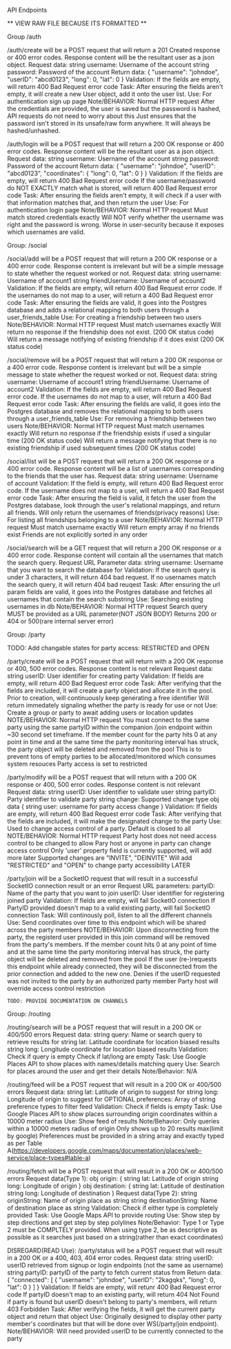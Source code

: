 API Endpoints

** VIEW RAW FILE BECAUSE ITS FORMATTED **


Group /auth

/auth/create will be a POST request that will return a 201 Created response or 400 error codes. Response content will be the resultant user as a json object.
    Request data:
        string username: Username of the account
        string password: Password of the account
    Return data:
        {
            "username": "johndoe",
            "userID": "abcd0123",
            "long": 0,
            "lat": 0
        }
    Validation:
        If the fields are empty, will return 400 Bad Request error code
    Task:
        After ensuring the fields aren't empty, it will create a new User object, add it onto the user list.
    Use:
        For authentication sign up page
    Note/BEHAVIOR:
        Normal HTTP request
        After the credentials are provided, the user is saved but the password is hashed, API requests do not need to worry about this
            Just ensures that the password isn't stored in its unsafe/raw form anywhere. It will always be hashed/unhashed.

/auth/login will be a POST request that will return a 200 OK response or 400 error codes. Response content will be the resultant user as a json object.
    Request data:
        string username: Username of the account
        string password: Password of the account
    Return data:
        {
            "username": "johndoe",
            "userID": "abcd0123",
            "coordinates": {
                "long": 0,
                "lat": 0
            }
        }
    Validation:
        If the fields are empty, will return 400 Bad Request error code
        If the username/password do NOT EXACTLY match what is stored, will return 400 Bad Request error code
    Task:
        After ensuring the fields aren't empty, it will check if a user with that information matches that, and then return the user
    Use:
        For authentication login page
    Note/BEHAVIOR:
        Normal HTTP request
        Must match stored credentials exactly
            Will NOT verify whether the username was right and the password is wrong.
                Worse in user-security because it exposes which usernames are valid.
        

Group: /social

/social/add will be a POST request that will return a 200 OK response or a 400 error code. Response content is irrelevant but will be a simple message to state whether the request worked or not.
    Request data:
        string username: Username of account1
        string friendUsername: Username of account2
    Validation:
        If the fields are empty, will return 400 Bad Request error code.
        If the usernames do not map to a user, will return a 400 Bad Request error code
    Task:
        After ensuring the fields are valid, it goes into the Postgres database and adds a relational mapping to both users through a user_friends_table
    Use:
        For creating a friendship between two users
    Note/BEHAVIOR:
        Normal HTTP request
        Must match usernames exactly
        Will return no response if the friendship does not exist. (200 OK status code)
        Will return a message notifying of existing friendship if it does exist (200 OK status code)

/social/remove will be a POST request that will return a 200 OK response or a 400 error code. Response content is irrelevant but will be a simple message to state whether the request worked or not.
    Request data:
        string username: Username of account1
        string friendUsername: Username of account2
    Validation:
        If the fields are empty, will return 400 Bad Request error code.
        If the usernames do not map to a user, will return a 400 Bad Request error code
    Task:
        After ensuring the fields are valid, it goes into the Postgres database and removes the relational mapping to both users through a user_friends_table
    Use:
        For removing a friendship between two users
    Note/BEHAVIOR:
        Normal HTTP request
        Must match usernames exactly
        Will return no response if the friendship exists if used a singular time (200 OK status code)
        Will return a message notifying that there is no existing friendship if used subsequent times (200 OK status code)

/social/list will be a POST request that will return a 200 OK response or a 400 error code. Response content will be a list of usernames corresponding to the friends that the user has.
    Request data:
        string username: Username of account
    Validation:
        If the field is empty, will return 400 Bad Request error code.
        If the username does not map to a user, will return a 400 Bad Request error code
    Task:
        After ensuring the field is valid, it fetch the user from the Postgres database, look through the user's relational mappings, and return all friends. Will only return the usernames of friends(privacy reasons)
    Use:
        For listing all friendships belonging to a user
    Note/BEHAVIOR:
        Normal HTTP request
        Must match username exactly
        Will return empty array if no friends exist
        Friends are not explicitly sorted in any order

/social/search will be a GET request that will return a 200 OK response or a 400 error code. Response content will contain all the usernames that match the search query.
    Request URL Parameter data:
        string username: Username that you want to search the database for
    Validation:
        If the search query is under 3 characters, it will return 404 bad request.
        If no usernames match the search query, it will return 404 bad reuqest
    Task:
        After ensuring the url param fields are valid, it goes into the Postgres database and fetches all usernames that contain the search substring
    Use:
        Searching existing usernames in db
    Note/BEHAVIOR:
        Normal HTTP request
        Search query MUST be provided as a URL parameter(NOT JSON BODY)
        Returns 200 or 404 or 500(rare internal server error)


Group: /party

TODO: Add changable states for party access: RESTRICTED and OPEN

/party/create will be a POST request that will return with a 200 OK response or 400, 500 error codes. Response content is not relevant
    Request data:
        string userID: User identifier for creating party
    Validation:
        If fields are empty, will return 400 Bad Request error code
    Task:
        After verifying that the fields are included, it will create a party object and allocate it in the pool.
        Prior to creation, will continuously keep generating a free identifier
        Will return immedately signaling whether the party is ready for use or not
    Use:
        Create a group or party to await adding users or location updates
    NOTE/BEHAVIOR:
        Normal HTTP request
        You must connect to the same party using the same partyID within the companion /join endpoint within ~30 second set timeframe.
        If the member count for the party hits 0 at any point in time and at the same time the party monitoring interval has struck, the party object will be deleted and removed from the pool
        This is to prevent tons of empty parties to be allocated/monitored which consumes system resouces
        Party access is set to restricted

/party/modify will be a POST request that will return with a 200 OK response or 400, 500 error codes. Response content is not relevant
    Request data:
        string userID: User identifier to validate user
        string partyID: Party identifier to validate party
        string change: Supported change type
        obj data {
            string user: username for party access change
        }
    Validation:
        If fields are empty, will return 400 Bad Request error code
    Task:
        After verifying that the fields are included, it will make the designated change to the party
    Use:
        Used to change access control of a party. Default is closed to all
    NOTE/BEHAVIOR:
        Normal HTTP request
        Party host does not need access control to be changed to allow
        Pary host or anyone in party can change access control
        Only 'user' property field is currently supported, will add more later
        Supported changes are "INVITE", "DEINVITE"
        Will add "RESTRICTED" and "OPEN" to change party accessibility LATER


/party/join will be a SocketIO request that will result in a successful SocketIO connection result or an error
    Request URL parameters:
        partyID: Name of the party that you want to join
        userID: User identifier for registering joined party
    Validation:
        If fields are empty, will fail SocketIO connection
        If PartyID provided doesn't map to a valid existing party, will fail SocketIO connection
    Task:
        Will continously poll, listen to all the different channels
    Use:
        Send coordinates over time to this endpoint which will be shared across the party members
    NOTE/BEHAVIOR:
        Upon disconnecting from the party, the registerd user provided in this join command will be removed from the party's members.
        If the member count hits 0 at any point of time and at the same time the party monitoring interval has struck, the party object will be deleted and removed from the pool
        If the user (re-)requests this endpoint while already connected, they will be disconnected from the prior connection and added to the new one.
        Denies if the userID requested was not invited to the party by an authorized party member
        Party host will override access control restriction

    TODO: PROVIDE DOCUMENTATION ON CHANNELS


Group: /routing

/routing/search will be a POST request that will result in a 200 OK or 400/500 errors
    Request data:
        string query: Name or search query to retrieve results for
        string lat: Latitude coordinate for location biased results
        string long: Longitude coordinate for location biased results
    Validation:
        Check if query is empty
        Check if lat/long are empty
    Task:
        Use Google Places API to show places with names/details matching query
    Use:
        Search for places around the user and get their details
    Note/Behavior:
        N/A

/routing/feed will be a POST request that will result in a 200 OK or 400/500 errors
    Request data:
        string lat: Latitude of origin to suggest for
        string long: Longitude of origin to suggest for
        OPTIONAL preferences: Array of string preference types to filter feed
    Validation:
        Check if fields is empty
    Task:
        Use Google Places API to show places surrounding origin coordinates within a 10000 meter radius
    Use:
        Show feed of results
    Note/Behavior:
        Only queries within a 10000 meters radius of origin
        Only shows up to 20 results max(limit by google)
        Preferences must be provided in a string array and exactly typed as per Table A(https://developers.google.com/maps/documentation/places/web-service/place-types#table-a)

/routing/fetch will be a POST request that will result in a 200 OK or 400/500 errors
    Request data(Type 1):
        obj origin: {
            string lat: Latitude of origin
            string long: Longitude of origin
        }
        obj destination: {
            string lat: Latitude of destination
            string long: Longitude of destination
        }
    Request data(Type 2):
        string originString: Name of origin place as string
        string destinationString: Name of destination place as string
    Validation:
        Check if either type is completely provided
    Task:
        Use Google Maps API to provide routing
    Use:
        Show step by step directions and get step by step polylines
    Note/Behavior:
        Type 1 or Type 2 must be COMPLTELY provided.
        When using type 2, be as descriptive as possible as it searches just based on a string(rather than exact coordinates)
    





DISREGARD(READ Use):
/party/status will be a POST request that will result in a 200 OK or a 400, 403, 404 error codes.
    Request data:
        string userID: userID retrieved from signup or login endpoints (not the same as username)
        string partyID: partyID of the party to fetch current status from
    Return data:
        {
            "connected": [
                {
                    "username": "johndoe",
                    "userID": "2kagqks",
                    "long": 0,
                    "lat": 0
                }
            ]
        }
    Validation:
        If fields are empty, will retunr 400 Bad Request error code
        If partyID doesn't map to an existing party, will return 404 Not Found
        if party is found but userID doesn't belong to party's members, will return 403 Forbidden
    Task:
        After verifying the fields, it will get the current party object and return that object
    Use:
        Originally designed to display other party member's coordinates but that will be done over WS(/party/join endpoint). 
    Note/BEHAVIOR:
        Will need provided userID to be currently connected to the party
